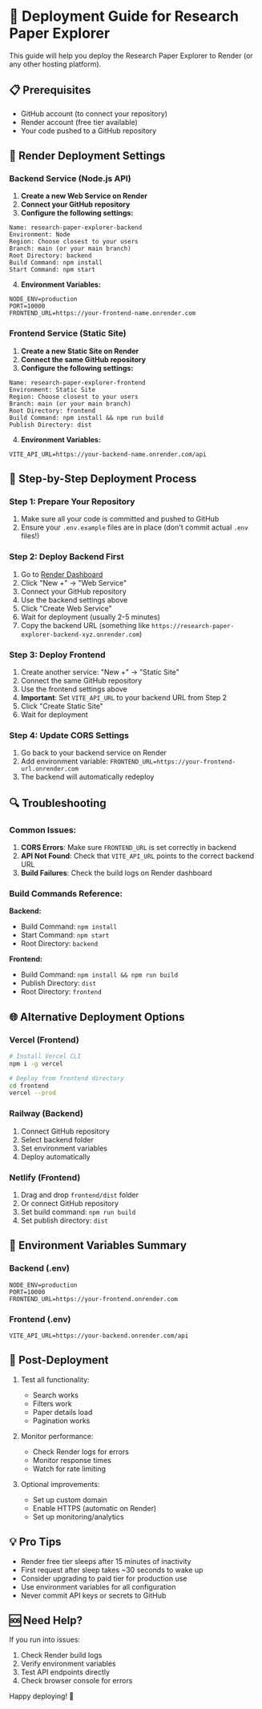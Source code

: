 # 🚀 Deployment Guide for Research Paper Explorer

This guide will help you deploy the Research Paper Explorer to Render (or any other hosting platform).

## 📋 Prerequisites

- GitHub account (to connect your repository)
- Render account (free tier available)
- Your code pushed to a GitHub repository

## 🔧 Render Deployment Settings

### Backend Service (Node.js API)

1. **Create a new Web Service on Render**
2. **Connect your GitHub repository**
3. **Configure the following settings:**

```
Name: research-paper-explorer-backend
Environment: Node
Region: Choose closest to your users
Branch: main (or your main branch)
Root Directory: backend
Build Command: npm install
Start Command: npm start
```

4. **Environment Variables:**
```
NODE_ENV=production
PORT=10000
FRONTEND_URL=https://your-frontend-name.onrender.com
```

### Frontend Service (Static Site)

1. **Create a new Static Site on Render**
2. **Connect the same GitHub repository**
3. **Configure the following settings:**

```
Name: research-paper-explorer-frontend
Environment: Static Site
Region: Choose closest to your users
Branch: main (or your main branch)
Root Directory: frontend
Build Command: npm install && npm run build
Publish Directory: dist
```

4. **Environment Variables:**
```
VITE_API_URL=https://your-backend-name.onrender.com/api
```

## 📝 Step-by-Step Deployment Process

### Step 1: Prepare Your Repository

1. Make sure all your code is committed and pushed to GitHub
2. Ensure your `.env.example` files are in place (don't commit actual `.env` files!)

### Step 2: Deploy Backend First

1. Go to [Render Dashboard](https://dashboard.render.com/)
2. Click "New +" → "Web Service"
3. Connect your GitHub repository
4. Use the backend settings above
5. Click "Create Web Service"
6. Wait for deployment (usually 2-5 minutes)
7. Copy the backend URL (something like `https://research-paper-explorer-backend-xyz.onrender.com`)

### Step 3: Deploy Frontend

1. Create another service: "New +" → "Static Site"
2. Connect the same GitHub repository
3. Use the frontend settings above
4. **Important**: Set `VITE_API_URL` to your backend URL from Step 2
5. Click "Create Static Site"
6. Wait for deployment

### Step 4: Update CORS Settings

1. Go back to your backend service on Render
2. Add environment variable: `FRONTEND_URL=https://your-frontend-url.onrender.com`
3. The backend will automatically redeploy

## 🔍 Troubleshooting

### Common Issues:

1. **CORS Errors**: Make sure `FRONTEND_URL` is set correctly in backend
2. **API Not Found**: Check that `VITE_API_URL` points to the correct backend URL
3. **Build Failures**: Check the build logs on Render dashboard

### Build Commands Reference:

**Backend:**
- Build Command: `npm install`
- Start Command: `npm start`
- Root Directory: `backend`

**Frontend:**
- Build Command: `npm install && npm run build`
- Publish Directory: `dist`
- Root Directory: `frontend`

## 🌐 Alternative Deployment Options

### Vercel (Frontend)
```bash
# Install Vercel CLI
npm i -g vercel

# Deploy from frontend directory
cd frontend
vercel --prod
```

### Railway (Backend)
1. Connect GitHub repository
2. Select backend folder
3. Set environment variables
4. Deploy automatically

### Netlify (Frontend)
1. Drag and drop `frontend/dist` folder
2. Or connect GitHub repository
3. Set build command: `npm run build`
4. Set publish directory: `dist`

## 📱 Environment Variables Summary

### Backend (.env)
```
NODE_ENV=production
PORT=10000
FRONTEND_URL=https://your-frontend.onrender.com
```

### Frontend (.env)
```
VITE_API_URL=https://your-backend.onrender.com/api
```

## 🎉 Post-Deployment

1. Test all functionality:
   - Search works
   - Filters work
   - Paper details load
   - Pagination works

2. Monitor performance:
   - Check Render logs for errors
   - Monitor response times
   - Watch for rate limiting

3. Optional improvements:
   - Set up custom domain
   - Enable HTTPS (automatic on Render)
   - Set up monitoring/analytics

## 💡 Pro Tips

- Render free tier sleeps after 15 minutes of inactivity
- First request after sleep takes ~30 seconds to wake up
- Consider upgrading to paid tier for production use
- Use environment variables for all configuration
- Never commit API keys or secrets to GitHub

## 🆘 Need Help?

If you run into issues:
1. Check Render build logs
2. Verify environment variables
3. Test API endpoints directly
4. Check browser console for errors

Happy deploying! 🚀
